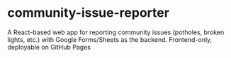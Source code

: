 # community-issue-reporter
A React-based web app for reporting community issues (potholes, broken lights, etc.) with Google Forms/Sheets as the backend. Frontend-only, deployable on GitHub Pages
